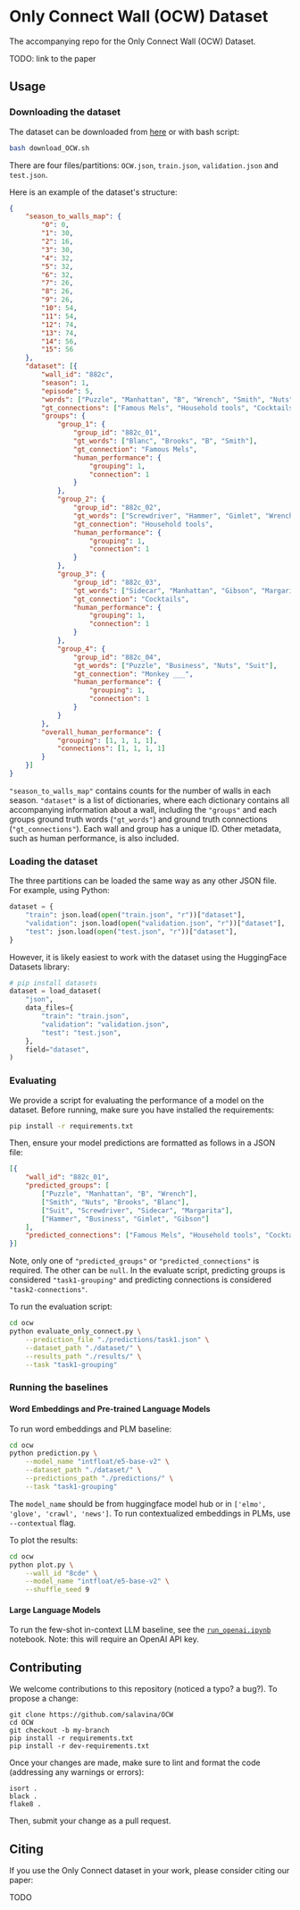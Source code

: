 # Only Connect Wall (OCW) Dataset

The accompanying repo for the Only Connect Wall (OCW) Dataset.

TODO: link to the paper

## Usage

### Downloading the dataset

The dataset can be downloaded from [here](https://www.cs.toronto.edu/~taati/OCW/OCW.tar.gz) or with bash script:
    
```bash
bash download_OCW.sh
```

There are four files/partitions:  `OCW.json`, `train.json`, `validation.json` and `test.json`.

Here is an example of the dataset's structure:


```json
{
	"season_to_walls_map": {
		"0": 0,
		"1": 30,
		"2": 16,
		"3": 30,
		"4": 32,
		"5": 32,
		"6": 32,
		"7": 26,
		"8": 26,
		"9": 26,
		"10": 54,
		"11": 54,
		"12": 74,
		"13": 74,
		"14": 56,
		"15": 56
	},
	"dataset": [{
		"wall_id": "882c",
		"season": 1,
		"episode": 5,
		"words": ["Puzzle", "Manhattan", "B", "Wrench", "Smith", "Nuts", "Brooks", "Blanc", "Suit", "Screwdriver", "Sidecar", "Margarita", "Hammer", "Business", "Gimlet", "Gibson"],
		"gt_connections": ["Famous Mels", "Household tools", "Cocktails", "Monkey ___"],
		"groups": {
			"group_1": {
				"group_id": "882c_01",
				"gt_words": ["Blanc", "Brooks", "B", "Smith"],
				"gt_connection": "Famous Mels",
				"human_performance": {
					"grouping": 1,
					"connection": 1
				}
			},
			"group_2": {
				"group_id": "882c_02",
				"gt_words": ["Screwdriver", "Hammer", "Gimlet", "Wrench"],
				"gt_connection": "Household tools",
				"human_performance": {
					"grouping": 1,
					"connection": 1
				}
			},
			"group_3": {
				"group_id": "882c_03",
				"gt_words": ["Sidecar", "Manhattan", "Gibson", "Margarita"],
				"gt_connection": "Cocktails",
				"human_performance": {
					"grouping": 1,
					"connection": 1
				}
			},
			"group_4": {
				"group_id": "882c_04",
				"gt_words": ["Puzzle", "Business", "Nuts", "Suit"],
				"gt_connection": "Monkey ___",
				"human_performance": {
					"grouping": 1,
					"connection": 1
				}
			}
		},
		"overall_human_performance": {
			"grouping": [1, 1, 1, 1],
			"connections": [1, 1, 1, 1]
		}
	}]
}
```

`"season_to_walls_map"` contains counts for the number of walls in each season. `"dataset"` is a list of dictionaries, where each dictionary contains all accompanying information about a wall, including the `"groups"` and each groups ground truth words (`"gt_words"`) and ground truth connections (`"gt_connections"`). Each wall and group has a unique ID. Other metadata, such as human performance, is also included.

### Loading the dataset

The three partitions can be loaded the same way as any other JSON file. For example, using Python:

```python
dataset = {
    "train": json.load(open("train.json", "r"))["dataset"],
    "validation": json.load(open("validation.json", "r"))["dataset"],
    "test": json.load(open("test.json", "r"))["dataset"],
}
```

However, it is likely easiest to work with the dataset using the HuggingFace Datasets library:

```python
# pip install datasets
dataset = load_dataset(
    "json",
    data_files={
        "train": "train.json",
        "validation": "validation.json",
        "test": "test.json",
    },
    field="dataset",
)
```

### Evaluating

We provide a script for evaluating the performance of a model on the dataset. Before running, make sure you have installed the requirements:

```bash
pip install -r requirements.txt
```

Then, ensure your model predictions are formatted as follows in a JSON file:

```json
[{
	"wall_id": "882c_01",
	"predicted_groups": [
		["Puzzle", "Manhattan", "B", "Wrench"],
		["Smith", "Nuts", "Brooks", "Blanc"],
		["Suit", "Screwdriver", "Sidecar", "Margarita"],
		["Hammer", "Business", "Gimlet", "Gibson"]
	],
	"predicted_connections": ["Famous Mels", "Household tools", "Cocktails", "Monkey ___"]
}]
```

Note, only one of `"predicted_groups"` or `"predicted_connections"` is required. The other can be `null`. In the evaluate script, predicting groups is considered `"task1-grouping"` and predicting connections is considered `"task2-connections"`.

To run the evaluation script:

```bash
cd ocw
python evaluate_only_connect.py \
    --prediction_file "./predictions/task1.json" \
    --dataset_path "./dataset/" \
    --results_path "./results/" \
    --task "task1-grouping"
```

### Running the baselines

#### Word Embeddings and Pre-trained Language Models

To run word embeddings and PLM baseline:
    
```bash
cd ocw
python prediction.py \
    --model_name "intfloat/e5-base-v2" \
    --dataset_path "./dataset/" \
    --predictions_path "./predictions/" \
    --task "task1-grouping"
```
The `model_name` should be from huggingface model hub or in `['elmo', 'glove', 'crawl', 'news']`.
To run contextualized embeddings in PLMs, use `--contextual` flag.

To plot the results:

```bash
cd ocw
python plot.py \
    --wall_id "8cde" \
    --model_name "intfloat/e5-base-v2" \
    --shuffle_seed 9
```

#### Large Language Models

To run the few-shot in-context LLM baseline, see the [`run_openai.ipynb`](./notebooks/run_openai.ipynb) notebook. Note: this will require an OpenAI API key.

## Contributing

We welcome contributions to this repository (noticed a typo? a bug?). To propose a change:

```
git clone https://github.com/salavina/OCW
cd OCW
git checkout -b my-branch
pip install -r requirements.txt
pip install -r dev-requirements.txt
```

Once your changes are made, make sure to lint and format the code (addressing any warnings or errors):

```
isort .
black .
flake8 .
```

Then, submit your change as a pull request.

## Citing

If you use the Only Connect dataset in your work, please consider citing our paper:

TODO

